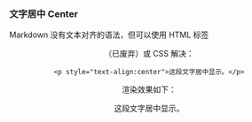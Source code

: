 ### 文字居中 Center

Markdown 没有文本对齐的语法，但可以使用 HTML 标签 <center>（已废弃）或 CSS 解决：

```
<p style="text-align:center">这段文字居中显示。</p>
```

渲染效果如下：

<p style="text-align:center">这段文字居中显示。</p>
